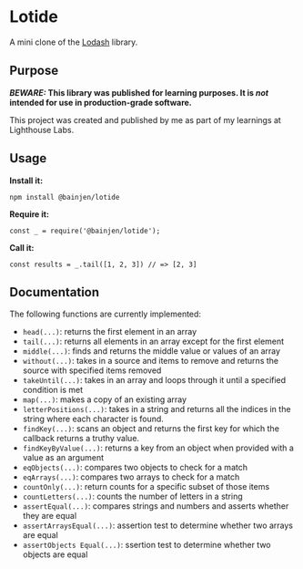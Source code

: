 # Lotide

A mini clone of the [Lodash](https://lodash.com) library.

## Purpose

**_BEWARE:_ This library was published for learning purposes. It is _not_ intended for use in production-grade software.**

This project was created and published by me as part of my learnings at Lighthouse Labs. 

## Usage

**Install it:**

`npm install @bainjen/lotide`

**Require it:**

`const _ = require('@bainjen/lotide');`

**Call it:**

`const results = _.tail([1, 2, 3]) // => [2, 3]`

## Documentation

The following functions are currently implemented:

* `head(...)`: returns the first element in an array
* `tail(...)`: returns all elements in an array except for the first element
* `middle(...)`: finds and returns the middle value or values of an array
* `without(...)`: takes in a source and items to remove and returns the source with specified items removed
* `takeUntil(...)`: takes in an array and loops through it until a specified condition is met
* `map(...)`: makes a copy of an existing array
* `letterPositions(...)`: takes in a string and returns all the indices in the string where each character is found.
* `findKey(...)`: scans an object and returns the first key for which the callback returns a truthy value.
* `findKeyByValue(...)`: returns a key from an object when provided with a value as an argument 
* `eqObjects(...)`: compares two objects to check for a match
* `eqArrays(...)`: compares two arrays to check for a match
* `countOnly(...)`: return counts for a specific subset of those items
* `countLetters(...)`: counts the number of letters in a string
* `assertEqual(...)`: compares strings and numbers and asserts whether they are equal
* `assertArraysEqual(...)`: assertion test to determine whether two arrays are equal 
* `assertObjects Equal(...)`: ssertion test to determine whether two objects are equal 